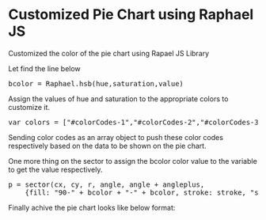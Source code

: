 # Customized Pie Chart using Raphael JS

Customized the color of the pie chart using Rapael JS Library

Let find the line below 

<pre>bcolor = Raphael.hsb(hue,saturation,value)</pre>

Assign the values of hue and saturation to the appropriate colors to customize it.

<pre>var colors = ["#colorCodes-1","#colorCodes-2","#colorCodes-3","#colorCodes-4"];</pre>

Sending color codes as an array object to push these color codes respectively based on the data to be shown on the pie chart. 

One more thing on the sector to assign the bcolor color value to the variable to get the value respectively.

<pre>p = sector(cx, cy, r, angle, angle + angleplus, 
    {fill: "90-" + bcolor + "-" + bcolor, stroke: stroke, "stroke-width": 1})</pre>
    
Finally achive the pie chart looks like below format:
